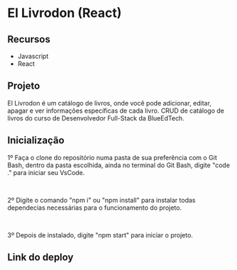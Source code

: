 # El Livrodon (React)

## Recursos

<ul>
    <li>Javascript</li>
    <li>React</li>
</ul>

## Projeto

El Livrodon é um catálogo de livros, onde você pode adicionar, editar, apagar e ver informações específicas de cada livro. CRUD de catálogo de livros do curso de Desenvolvedor Full-Stack da BlueEdTech.

## Inicialização

<p>1º Faça o clone do repositório numa pasta de sua preferência com o Git Bash, dentro da pasta escolhida, ainda no terminal do Git Bash, digite "code ." para iniciar seu VsCode.</p><br />

<p>2º Digite o comando "npm i" ou "npm install" para instalar todas dependecias necessárias para o funcionamento do projeto.</p><br />

<p>3º Depois de instalado, digite "npm start" para iniciar o projeto.</p>

## Link do deploy 




